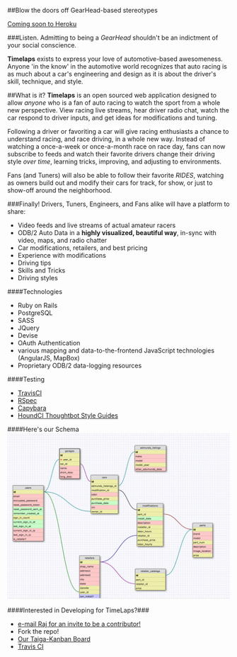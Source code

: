 ##Blow the doors off GearHead-based stereotypes


[Coming soon to Heroku](http://timelaps.herokuapp.com)


###Listen. Admitting to being a *GearHead* shouldn't be an indictment of your social conscience.


**Timelaps** exists to express your love of automotive-based awesomeness.  Anyone 'in the know' in the automotive world recognizes that auto racing is as much about a car's engineering and design as it is about the driver's skill, technique, and style.  

##What is it?
**Timelaps** is an open sourced web application designed to allow *anyone* who is a fan of auto racing to watch the sport from a whole new perspective.  View racing live streams, hear driver radio chat, watch the car respond to driver inputs, and get ideas for modifications and tuning.  

Following a driver or favoriting a car will give racing enthusiasts a chance to understand racing, and race driving, in a whole new way.  Instead of watching a once-a-week or once-a-month race on race day, fans can now subscribe to feeds and watch their favorite drivers change their driving style *over time*, learning tricks, improving, and adjusting to environments.

Fans (and Tuners) will also be able to follow their favorite *RIDES*, watching as owners build out and modify their cars for track, for show, or just to show-off around the neighborhood.

###Finally! Drivers, Tuners, Engineers, and Fans alike will have a platform to share:
* Video feeds and live streams of actual amateur racers
* ODB/2 Auto Data in a **highly visualized, beautiful way**, in-sync with video, maps, and radio chatter
* Car modifications, retailers, and best pricing
* Experience with modifications
* Driving tips
* Skills and Tricks
* Driving styles

####Technologies
* Ruby on Rails
* PostgreSQL
* SASS
* JQuery
* Devise
* OAuth Authentication
* various mapping and data-to-the-frontend JavaScript technologies (AngularJS, MapBox)
* Proprietary ODB/2 data-logging resources


####Testing
* [TravisCI](https://travis-ci.org)
* [RSpec](https://www.relishapp.com/rspec)
* [Capybara](https://rubygems.org/gems/capybara)
* [HoundCI Thoughtbot Style Guides](https://houndci.com)

####Here's our Schema
![schema](https://github.com/Zamyatin/TimeLaps/blob/master/app/assets/images/schema.png "Schema")

####Interested in Developing for TimeLaps?###
* [e-mail Raj for an invite to be a contributor!](<mailto:raj@foreversingh.com>)
* Fork the repo!
* [Our Taiga-Kanban Board](https://tree.taiga.io/project/zamyatin-timelapse/kanban)
* [Travis CI](https://travis-ci.org/Zamyatin/TimeLaps)

[logo]: (./app/assets/images/time_lapse.jpg) "Thanks for checking out TimeLaps"

